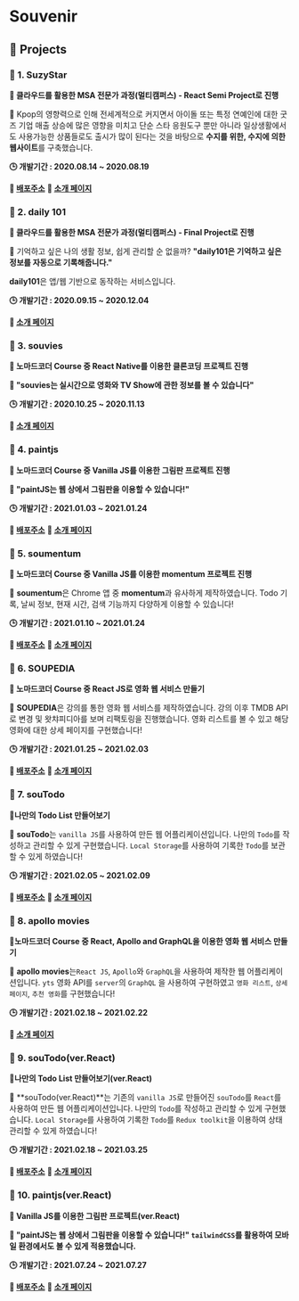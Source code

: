 # Souvenir



## 🎰 Projects

### 🎁 1. SuzyStar

**🎈 클라우드를 활용한 MSA 전문가 과정(멀티캠퍼스) - React Semi Project로 진행**

**📃** Kpop의 영향력으로 인해 전세계적으로 커지면서 아이돌 또는 특정 연예인에 대한 굿즈 기업 매출 상승에 많은 영향을 미치고 단순 스타 응원도구 뿐만 아니라 일상생활에서도 사용가능한 상품들로도 출시가 많이 된다는 것을 바탕으로 **수지를 위한, 수지에 의한 웹사이트**를 구축했습니다.

**🕒 개발기간 : 2020.08.14 ~ 2020.08.19**

**📢 [배포주소](https://souvenir718.github.io/SuzyStar/)** **🔗 [소개 페이지](https://github.com/souvenir718/SuzyStar)**
<br/>
### 🎁 2. daily 101

**🎈 클라우드를 활용한 MSA 전문가 과정(멀티캠퍼스) - Final Project로 진행**

**📃** 기억하고 싶은 나의 생활 정보, 쉽게 관리할 순 없을까? **"daily101은 기억하고 싶은 정보를 자동으로 기록해줍니다."**

**daily101**은 앱/웹 기반으로 동작하는 서비스입니다.

**🕒 개발기간 : 2020.09.15 ~ 2020.12.04**

**🔗 [소개 페이지](https://github.com/daily-101/daily-101-docs/blob/main/README.md)**
<br/>
### 🎁 3. souvies

**🎈 노마드코더 Course 중 React Native를 이용한 클론코딩 프로젝트 진행**

**📃 "souvies는 실시간으로 영화와 TV Show에 관한 정보를 볼 수 있습니다"** 

**🕒 개발기간 : 2020.10.25 ~ 2020.11.13**

**🔗 [소개 페이지](https://github.com/souvenir718/souvies)**
<br/>
### 🎁 4. paintjs

**🎈 노마드코더 Course 중 Vanilla JS를 이용한 그림판 프로젝트 진행**

**📃 "paintJS는 웹 상에서 그림판을 이용할 수 있습니다!"**

**🕒 개발기간 : 2021.01.03 ~ 2021.01.24**

**📢 [배포주소](https://souvenir718.github.io/paintjs/)** **🔗 [소개 페이지](https://github.com/souvenir718/paintjs)**
<br/>
### 🎁 5. soumentum

**🎈 노마드코더 Course 중 Vanilla JS를 이용한 momentum 프로젝트 진행**

📃 **soumentum**은 Chrome 앱 중 **momentum**과 유사하게 제작하였습니다. Todo 기록, 날씨 정보, 현재 시간, 검색 기능까지 다양하게 이용할 수 있습니다!

**🕒 개발기간 : 2021.01.10 ~ 2021.01.24**

**📢 [배포주소](https://souvenir718.github.io/soumentum/)** **🔗 [소개 페이지](https://github.com/souvenir718/chrome_app)**
<br/>
### 🎁 6. SOUPEDIA

**🎈 노마드코더 Course 중 React JS로 영화 웹 서비스 만들기**

📃 **SOUPEDIA**은 강의를 통한 영화 웹 서비스를 제작하였습니다. 강의 이후 TMDB API로 변경 및 왓챠피디아를 보며 리팩토링을 진행했습니다.  영화 리스트를 볼 수 있고 해당 영화에 대한 상세 페이지를 구현했습니다!

**🕒 개발기간 : 2021.01.25 ~ 2021.02.03**

**📢 [배포주소](https://souvenir718.github.io/SOUPEDIA/)** **🔗 [소개 페이지](https://github.com/souvenir718/SOUPEDIA)**
<br/>
### 🎁 7. souTodo

**🎈나만의 Todo List 만들어보기**

📃 **souTodo**는 `vanilla JS`를 사용하여 만든 웹 어플리케이션입니다. 나만의 `Todo`를 작성하고 관리할 수 있게 구현했습니다. `Local Storage`를 사용하여 기록한 `Todo`를 보관할 수 있게 하였습니다!

**🕒 개발기간 : 2021.02.05 ~ 2021.02.09**

**📢 [배포주소](https://souvenir718.github.io/souTodo/)** **🔗 [소개 페이지](https://github.com/souvenir718/souTodo)**
<br/>
### 🎁 8. apollo movies

**🎈노마드코더 Course 중 React, Apollo and GraphQL을 이용한 영화 웹 서비스 만들기**

📃 **apollo movies**는`React JS`, `Apollo`와 `GraphQL`을 사용하여 제작한 웹 어플리케이션입니다. `yts` 영화 API를 `server`의 `GraphQL` 을 사용하여 구현하였고 `영화 리스트`, `상세 페이지`, `추천 영화`를 구현했습니다!

**🕒 개발기간 : 2021.02.18 ~ 2021.02.22**

**🔗 [소개 페이지](https://github.com/souvenir718/apollo_movies)**
<br/>
### 🎁 9. souTodo(ver.React)

**🎈나만의 Todo List 만들어보기(ver.React)**

📃 **souTodo(ver.React)**는 기존의 `vanilla JS`로 만들어진 `souTodo`를 `React`를 사용하여 만든 웹 어플리케이션입니다. 나만의 `Todo`를 작성하고 관리할 수 있게 구현했습니다. `Local Storage`를 사용하여 기록한 `Todo`를 `Redux toolkit`을 이용하여 상태관리할 수 있게 하였습니다!

**🕒 개발기간 : 2021.02.18 ~ 2021.03.25**

**📢 [배포주소](https://souvenir718.github.io/souTodo-react/)** **🔗 [소개 페이지](https://github.com/souvenir718/souTodo-react)**
<br/>
### 🎁 10. paintjs(ver.React)

**🎈  Vanilla JS를 이용한 그림판 프로젝트(ver.React)**

**📃 "paintJS는 웹 상에서 그림판을 이용할 수 있습니다!" `tailwindCSS`를 활용하여 모바일 환경에서도 볼 수 있게 적용했습니다.** 

**🕒 개발기간 : 2021.07.24 ~ 2021.07.27**

**📢 [배포주소](https://souvenir718.github.io/paintJS_React/)** **🔗 [소개 페이지](https://github.com/souvenir718/paintJS_React)**


